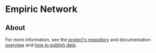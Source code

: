 # Empiric Network

## About

For more information, see the [project's repository](https://github.com/42labs/Empiric) and documentation [overview](https://docs.empiric.network/) and [how to publish data](https://docs.empiric.network/using-empiric/publishing-data).

